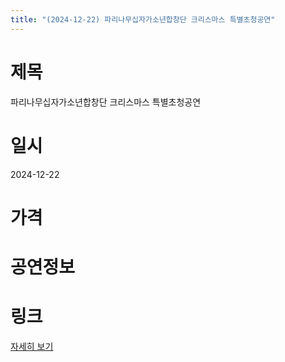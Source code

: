 ```yaml
---
title: "(2024-12-22) 파리나무십자가소년합창단 크리스마스 특별초청공연"
---
```


# 제목
파리나무십자가소년합창단 크리스마스 특별초청공연

# 일시
2024-12-22

# 가격


# 공연정보


# 링크
[자세히 보기](https://www.sac.or.kr/site/main/show/show_view?SN=62281, "https://www.sac.or.kr/site/main/show/show_view?SN=62281")
